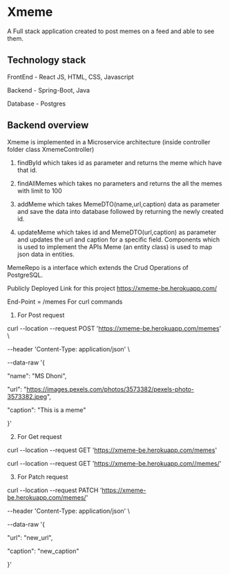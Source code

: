 # Xmeme
A Full stack application created to post memes on a feed and able to see them.

## Technology stack
FrontEnd - React JS, HTML, CSS, Javascript

Backend - Spring-Boot, Java

Database - Postgres

## Backend overview
Xmeme is implemented in a Microservice architecture
(inside controller folder class XmemeController)

1. findById which takes id as parameter and returns the meme which have that id.

2. findAllMemes which takes no parameters and returns the all the memes with limit to 100

3. addMeme which takes MemeDTO(name,url,caption) data as parameter and save the data into database followed by returning the newly created id.

4. updateMeme which takes id and MemeDTO(url,caption) as parameter and updates the url and caption for a specific field.
Components which is used to implement the APIs
Meme (an entity class) is used to map json data in entities.

MemeRepo is a interface which extends the Crud Operations of PostgreSQL.

Publicly Deployed Link for this project
https://xmeme-be.herokuapp.com/

End-Point = /memes
For curl commands
1. For Post request


curl --location --request POST 'https://xmeme-be.herokuapp.com/memes' \

--header 'Content-Type: application/json' \

--data-raw '{

"name": "MS Dhoni",

"url": "https://images.pexels.com/photos/3573382/pexels-photo-3573382.jpeg",

"caption": "This is a meme"

}'


2. For Get request

curl --location --request GET 'https://xmeme-be.herokuapp.com/memes'

curl --location --request GET 'https://xmeme-be.herokuapp.com//memes/<id>'


3. For Patch request


curl --location --request PATCH 'https://xmeme-be.herokuapp.com/memes/<id>'

--header 'Content-Type: application/json' \

--data-raw '{

"url": "new_url",

"caption": "new_caption"

}'
